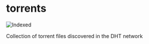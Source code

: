 torrents 
========
![Indexed](https://img.shields.io/badge/indexed-231040-blue)

Collection of torrent files discovered in the DHT network

